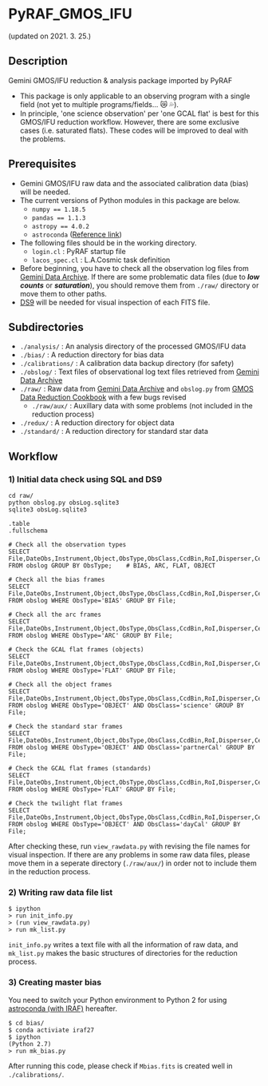 # PyRAF_GMOS_IFU
(updated on 2021. 3. 25.)

## Description
Gemini GMOS/IFU reduction & analysis package imported by PyRAF
* This package is only applicable to an observing program with a single field (not yet to multiple programs/fields... :crying_cat_face: :sweat_drops:).
* In principle, 'one science observation' per 'one GCAL flat' is best for this GMOS/IFU reduction workflow. However, there are some exclusive cases (i.e. saturated flats). These codes will be improved to deal with the problems.

## Prerequisites
* Gemini GMOS/IFU raw data and the associated calibration data (bias) will be needed.
* The current versions of Python modules in this package are below.
  * ``numpy == 1.18.5``
  * ``pandas == 1.1.3``
  * ``astropy == 4.0.2``
  * ``astroconda`` ([Reference link](https://astroconda.readthedocs.io/en/latest/))
* The following files should be in the working directory.
  * `login.cl` : PyRAF startup file
  * `lacos_spec.cl` : L.A.Cosmic task definition
* Before beginning, you have to check all the observation log files from [Gemini Data Archive](https://archive.gemini.edu/searchform). If there are some problematic data files (due to **_low counts_** or **_saturation_**), you should remove them from `./raw/` directory or move them to other paths.
* [DS9](https://sites.google.com/cfa.harvard.edu/saoimageds9) will be needed for visual inspection of each FITS file.

## Subdirectories
* `./analysis/` : An analysis directory of the processed GMOS/IFU data
* `./bias/` : A reduction directory for bias data
* `./calibrations/` : A calibration data backup directory (for safety)
* `./obslog/` : Text files of observational log text files retrieved from [Gemini Data Archive](https://archive.gemini.edu/searchform)
* `./raw/` : Raw data from [Gemini Data Archive](https://archive.gemini.edu/searchform) and `obslog.py` from [GMOS Data Reduction Cookbook](http://ast.noao.edu/sites/default/files/GMOS_Cookbook/) with a few bugs revised
  * `./raw/aux/` : Auxillary data with some problems (not included in the reduction process)
* `./redux/` : A reduction directory for object data
* `./standard/` : A reduction directory for standard star data

## Workflow
### 1) Initial data check using SQL and DS9
```
cd raw/
python obslog.py obsLog.sqlite3
sqlite3 obsLog.sqlite3

.table
.fullschema

# Check all the observation types
SELECT File,DateObs,Instrument,Object,ObsType,ObsClass,CcdBin,RoI,Disperser,CentWave,T_exp,use_me
FROM obslog GROUP BY ObsType;    # BIAS, ARC, FLAT, OBJECT

# Check all the bias frames
SELECT File,DateObs,Instrument,Object,ObsType,ObsClass,CcdBin,RoI,Disperser,CentWave,T_exp,use_me
FROM obslog WHERE ObsType='BIAS' GROUP BY File;

# Check all the arc frames
SELECT File,DateObs,Instrument,Object,ObsType,ObsClass,CcdBin,RoI,Disperser,CentWave,T_exp,use_me
FROM obslog WHERE ObsType='ARC' GROUP BY File;

# Check the GCAL flat frames (objects)
SELECT File,DateObs,Instrument,Object,ObsType,ObsClass,CcdBin,RoI,Disperser,CentWave,T_exp,use_me
FROM obslog WHERE ObsType='FLAT' GROUP BY File;

# Check all the object frames
SELECT File,DateObs,Instrument,Object,ObsType,ObsClass,CcdBin,RoI,Disperser,CentWave,T_exp,use_me
FROM obslog WHERE ObsType='OBJECT' AND ObsClass='science' GROUP BY File;

# Check the standard star frames
SELECT File,DateObs,Instrument,Object,ObsType,ObsClass,CcdBin,RoI,Disperser,CentWave,T_exp,use_me
FROM obslog WHERE ObsType='OBJECT' AND ObsClass='partnerCal' GROUP BY File;

# Check the GCAL flat frames (standards)
SELECT File,DateObs,Instrument,Object,ObsType,ObsClass,CcdBin,RoI,Disperser,CentWave,T_exp,use_me
FROM obslog WHERE ObsType='FLAT' GROUP BY File;

# Check the twilight flat frames
SELECT File,DateObs,Instrument,Object,ObsType,ObsClass,CcdBin,RoI,Disperser,CentWave,T_exp,use_me
FROM obslog WHERE ObsType='OBJECT' AND ObsClass='dayCal' GROUP BY File;
```

After checking these, run ``view_rawdata.py`` with revising the file names for visual inspection. If there are any problems in some raw data files, please move them in a seperate directory (`./raw/aux/`) in order not to include them in the reduction process.

### 2) Writing raw data file list
```
$ ipython
> run init_info.py
> (run view_rawdata.py)
> run mk_list.py
```

``init_info.py`` writes a text file with all the information of raw data, and ``mk_list.py`` makes the basic structures of directories for the reduction process.

### 3) Creating master bias
You need to switch your Python environment to Python 2 for using [astroconda (with IRAF)](https://astroconda.readthedocs.io/en/latest/installation.html#legacy-software-stack-with-iraf) hereafter.

```
$ cd bias/
$ conda activiate iraf27 
$ ipython
(Python 2.7)
> run mk_bias.py
```

After running this code, please check if ``Mbias.fits`` is created well in `./calibrations/`.
